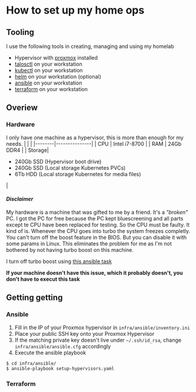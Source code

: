 # How to set up my home ops

## Tooling
I use the following tools in creating, managing and using my homelab

* Hypervisor with [proxmox](https://www.proxmox.com/en/) installed
* [talosctl](https://www.talos.dev/v1.0/introduction/getting-started/#prerequisites) on your workstation
* [kubectl](https://kubernetes.io/docs/tasks/tools/) on your workstation
* [helm](https://helm.sh/docs/intro/install/) on your workstation (optional)
* [ansible](https://docs.ansible.com/ansible/latest/getting_started/index.html) on your workstation
* [terraform](https://developer.hashicorp.com/terraform/downloads?product_intent=terraform) on your workstation

## Overiew

### Hardware
I only have one machine as a hypervisor, this is more than enough for my needs.
|        |               |
|--------|---------------|
| CPU    | Intel i7-8700 |
| RAM    | 24Gb DDR4     |
| Storage| <ul><li>240Gb SSD (Hypervisor boot drive)</li><li>240Gb SSD (Local storage Kubernetes PVCs)</li><li>6Tb HDD (Local storage Kubernetes for media files)</li></ul> |

#### _Disclaimer_
My hardware is a machine that was gifted to me by a friend. It's a _"broken"_ PC.
I got the PC for free because the PC kept bluescreening and all parts except te CPU have been replaced for testing.
So the CPU must be faulty. It kind of is. Whenever the CPU goes into turbo the system freezes completly.
You can't turn off the boost feature in the BIOS. But you can disable it with some params in Linux.
This eliminates the problem for me as I'm not bothered by not having turbo boost on this machine.

I turn off turbo boost using [this ansible task](infra/ansible/roles/common/taks/noturbo.yaml)

**If your machine doesn't have this issue, which it probably doesn't, you don't have to execut this task**

## Getting getting
### Ansible
1. Fill in the IP of your Proxmox hypervisor in `infra/ansible/inventory.ini`
2. Place your public SSH key onto your Proxmox Hypervisor
3. If the matching private key doesn't live under `~/.ssh/id_rsa`, change `infra/ansible/ansible.cfg` accordingly
4. Execute the ansible playbook
```bash
$ cd infra/ansible/
$ ansible-playbook setup-hypervisors.yaml
```

### Terraform

